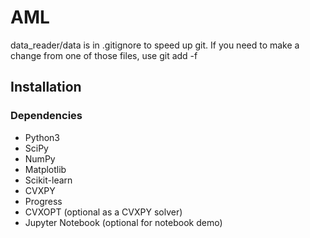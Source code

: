 # AML

data_reader/data is in .gitignore to speed up git. If you need to make a change from one of those
files, use git add -f 


## Installation
### Dependencies
* Python3 
* SciPy
* NumPy
* Matplotlib
* Scikit-learn
* CVXPY
* Progress
* CVXOPT (optional as a CVXPY solver)
* Jupyter Notebook (optional for notebook demo) 
